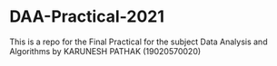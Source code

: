 # DAA-Practical-2021
This is a repo for the Final Practical for the subject Data Analysis and Algorithms by KARUNESH PATHAK (19020570020)
